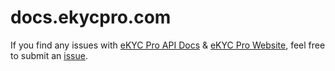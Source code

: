 # docs.ekycpro.com
If you find any issues with [eKYC Pro API Docs](https://docs.ekycpro.com/) &  [eKYC Pro Website](https://ekycpro.com), feel free to submit an [issue](https://github.com/eKYCpro/docs.ekycpro.com/issues).
